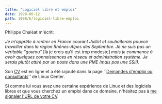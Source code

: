 ```yaml
---
title: "Logiciel libre et emploi"
date: 1998-06-12
path: 1998/6/logiciel-libre-emploi
---
```


<P>
Philippe Chaléat m'écrit:
</P>

<P><EM>
Je m'apprête à rentrer en France courant Juillet et souhaiterais pouvoir
travailler dans la région Rhônes-Alpes dès Septembre. Je ne suis pas un
véritable "gourou"</EM> [là je crois qu'il est trop modeste] <EM>mais
je commence à avoir quelques connaissances en réseau et administration
système. Je serais plutôt attiré par un poste dans une PME (mais pas
une SSII).
</EM>
</P>

<P>
Son <A HREF="http://www.mygale.org/~chaleat/CV/cv.htm">CV</A>
est en ligne et a été rajouté dans la page ``<A HREF="http://linux-center.org/fr/business/jobs-wanted/">Demandes d'emploi
ou consultants</A>'' de Linux Center.
</P>

<P>
Si comme lui vous avez une certaine expérience de Linux et des logiciels libres
et que vous cherchez un emploi dans ce domaine, n'hésitez pas à
<A HREF="mailto:linux-center@linux-center.org">me signaler l'URL de votre
CV</A>.
</P>


